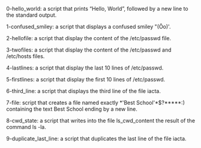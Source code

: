 0-hello_world: a script that prints “Hello, World”, followed by a new line to the standard output.
 
1-confused_smiley: a script that displays a confused smiley "(Ôo)'.

2-hellofile: a script that display the content of the /etc/passwd file.

3-twofiles: a script that display the content of the /etc/passwd and /etc/hosts files.

4-lastlines: a script that display the last 10 lines of /etc/passwd.

5-firstlines: a script that display the first 10 lines of /etc/passwd.

6-third_line: a script that displays the third line of the file iacta.

7-file: script that creates a file named exactly \*\'Best School\'\*$\?\*\*\*\*\*:) containing the text Best School ending by a new line.

8-cwd_state: a script that writes into the file ls_cwd_content the result of the command ls -la.

9-duplicate_last_line: a script that duplicates the last line of the file iacta.

